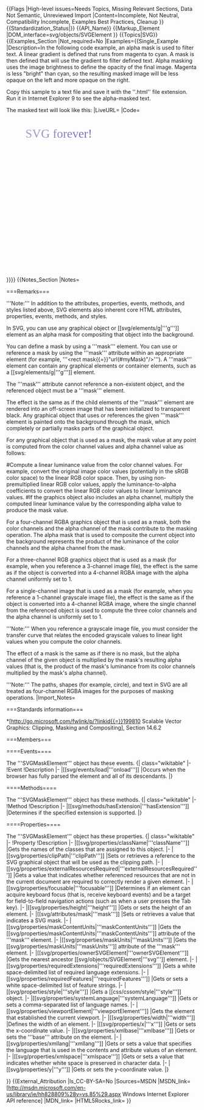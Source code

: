 {{Flags
|High-level issues=Needs Topics, Missing Relevant Sections, Data Not Semantic, Unreviewed Import
|Content=Incomplete, Not Neutral, Compatibility Incomplete, Examples Best Practices, Cleanup
}}
{{Standardization_Status|}}
{{API_Name}}
{{Markup_Element
|DOM_interface=svg/objects/SVGElement
}}
{{Topics|SVG}}
{{Examples_Section
|Not_required=No
|Examples={{Single_Example
|Description=In the following code example, an alpha mask is used to filter text. A linear gradient is defined that runs from magenta to cyan. A mask is then defined that will use the gradient to filter defined text. Alpha masking uses the image brightness to define the opacity of the final image. Magenta is less "bright" than cyan, so the resulting masked image will be less opaque on the left and more opaque on the right.

Copy this sample to a text file and save it with the ''.html'' file extension. Run it in Internet Explorer 9 to see the alpha-masked text.

The masked text will look like this:
|LiveURL=
|Code=

<syntaxhighlight lang="xml">
<!DOCTYPE HTML>
<html>
  <head></head>
  <body>
    <svg width="400" height="400">
      <defs>
        <!-- Define linear gradient for magenta to cyan. -->
        <linearGradient id="magenta2cyan" >
          <!-- First color is magenta. -->
          <stop offset="0%" style="stop-color:magenta"/>
          <!-- Second color is cyan. -->
          <stop offset="100%" style="stop-color:cyan"/>
        </linearGradient>
        <!-- Define mask. -->
        <mask id="myMask" x="0" y="0" width="400" height="400">
          <rect x="0" y="0" width="400" height="400" fill="url(#magenta2cyan)" />
        </mask>
        <!-- Define text. -->
        <text id="myText" x="50" y="50" font-family="Verdana" font-size="32"  >
         SVG forever!
        </text>
      </defs>
      <!-- Use text with mask and gradient. -->
      <use xlink:href="#myText" fill="navy" mask="url(#myMask)" />
    </svg>
  </body>
</html>
</syntaxhighlight>

}}}}
{{Notes_Section
|Notes=

===Remarks===

'''Note:'''  In addition to the attributes, properties, events, methods, and styles listed above, SVG elements also inherent core HTML attributes, properties, events, methods, and styles.

In SVG, you can use  any graphical object or [[svg/elements/g|'''g''']] element  as an alpha mask for compositing that object into the background.

You can define a mask by using a '''mask''' element. You can use or reference a mask by using the '''mask''' attribute within an appropriate element (for example, '''&lt;rect mask{{=}}"url(#myMask)"/&gt;'''). A '''mask''' element can contain any graphical elements or container elements, such as a [[svg/elements/g|'''g''']] element.

The '''mask''' attribute cannot reference a non-existent object, and the referenced object must be a '''mask''' element.

The effect is the same as if the child elements of the '''mask''' element are rendered into an off-screen image  that  has been initialized to transparent black. Any graphical object that uses or references the given '''mask''' element is painted onto the background through the mask, which completely or partially masks  parts of the graphical object.

For any graphical object that is used as a mask, the mask value at any point is computed from the color channel values and alpha channel value as follows:

#Compute a linear luminance value from the color channel values. For example, convert the original image color values (potentially in the sRGB color space) to the linear RGB color space. Then, by using non-premultiplied linear RGB color values, apply the luminance-to-alpha coefficients to convert the linear RGB color values to linear luminance values.
#If the graphics object also includes an alpha channel,  multiply the computed linear luminance value by the corresponding alpha value to produce the mask value.

For a four-channel RGBA graphics object that is used as a mask, both the color channels and the alpha channel of the mask contribute to the masking operation. The alpha mask that is used to composite the current object into the background represents the product of the luminance of the color channels and the alpha channel from the mask.

For a three-channel RGB graphics object that is used as a mask (for example, when you reference  a 3-channel image file), the effect is the same as if the object is converted into a 4-channel RGBA image with the alpha channel uniformly set to 1.

For a single-channel image that is used as a mask (for example, when you reference a 1-channel grayscale image file), the effect is the same as if the object  is converted into a 4-channel RGBA image, where the single channel from the referenced object is used to compute the three color channels and the alpha channel is uniformly set to 1.

'''Note:'''  When  you reference  a grayscale image file, you must consider the transfer curve that relates the encoded grayscale values to linear light values  when you compute the color channels.

The effect of a mask is the same as  if there  is  no mask, but  the alpha channel of the given object is multiplied  by the mask's resulting alpha values (that is, the product of the mask's luminance from its color channels multiplied by the mask's alpha channel).

'''Note:'''  The paths, shapes (for example, circle), and text in SVG are all treated as four-channel RGBA images for the purposes of masking operations.
|Import_Notes=

===Standards information===

*[http://go.microsoft.com/fwlink/p/?linkid{{=}}199810 Scalable Vector Graphics: Clipping, Masking and Compositing], Section 14.6.2

===Members===



====Events====

The '''SVGMaskElement''' object has these events.
{| class="wikitable"
|-
!Event
!Description
|-
|[[svg/events/load|'''onload''']]
|Occurs  when the browser has fully parsed the element and all of its descendants.
|}

====Methods====

The '''SVGMaskElement''' object has these methods.
{| class="wikitable"
|-
!Method
!Description
|-
|[[svg/methods/hasExtension|'''hasExtension''']]
|Determines if the specified extension  is supported.
|}

====Properties====

The '''SVGMaskElement''' object has these properties.
{| class="wikitable"
|-
!Property
!Description
|-
|[[svg/properties/className|'''className''']]
|Gets  the names of the classes  that are assigned to this object.
|-
|[[svg/properties/clipPath|'''clipPath''']]
|Sets or retrieves a reference to the SVG graphical object that will be used as the clipping path.
|-
|[[svg/properties/externalResourcesRequired|'''externalResourcesRequired''']]
|Gets a value that indicates whether referenced resources that are not in the current document are required to correctly render a given element.
|-
|[[svg/properties/focusable|'''focusable''']]
|Determines if an element can acquire keyboard focus (that is, receive keyboard events) and be a target for field-to-field navigation actions (such as when  a user presses  the Tab key).
|-
|[[svg/properties/height|'''height''']]
|Gets or sets  the height of an element.
|-
|[[svg/attributes/mask|'''mask''']]
|Sets or retrieves a value that indicates a SVG mask.
|-
|[[svg/properties/maskContentUnits|'''maskContentUnits''']]
|Gets the [[svg/properties/maskContentUnits|'''maskContentUnits''']] attribute of the '''mask''' element.
|-
|[[svg/properties/maskUnits|'''maskUnits''']]
|Gets  the [[svg/properties/maskUnits|'''maskUnits''']] attribute of the  '''mask'''  element.
|-
|[[svg/properties/ownerSVGElement|'''ownerSVGElement''']]
|Gets the nearest ancestor [[svg/objects/SVGElement|'''svg''']] element.
|-
|[[svg/properties/requiredExtensions|'''requiredExtensions''']]
|Gets a white space-delimited list of required language extensions.
|-
|[[svg/properties/requiredFeatures|'''requiredFeatures''']]
|Gets or sets a white space-delimited list of feature strings.
|-
|[[svg/properties/style|'''style''']]
|Gets a [[css/cssom/style|'''style''']] object.
|-
|[[svg/properties/systemLanguage|'''systemLanguage''']]
|Gets or sets a comma-separated list of language names.
|-
|[[svg/properties/viewportElement|'''viewportElement''']]
|Gets the element that established the current viewport.
|-
|[[svg/properties/width|'''width''']]
|Defines the width of an element.
|-
|[[svg/properties/x|'''x''']]
|Gets or sets the x-coordinate value.
|-
|[[svg/properties/xmlbase|'''xmlbase''']]
|Gets or sets the '''base''' attribute on the element.
|-
|[[svg/properties/xmllang|'''xmllang''']]
|Gets or sets a value that specifies the language that is used in the contents and attribute values of an element.
|-
|[[svg/properties/xmlspace|'''xmlspace''']]
|Gets or sets a value that indicates whether white space is preserved in character data.
|-
|[[svg/properties/y|'''y''']]
|Gets or sets the y-coordinate value.
|}

}}
{{External_Attribution
|Is_CC-BY-SA=No
|Sources=MSDN
|MSDN_link=[http://msdn.microsoft.com/en-us/library/ie/hh828809%28v=vs.85%29.aspx Windows Internet Explorer API reference]
|MDN_link=
|HTML5Rocks_link=
}}